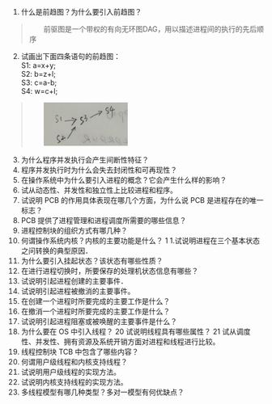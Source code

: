 1. 什么是前趋图？为什么要引入前趋图？
> &emsp;&emsp;前驱图是一个带权的有向无环图DAG，用以描述进程间的执行的先后顺序

2. 试画出下面四条语句的前趋图：  
S1: a=x+y;  
S2: b=z+l;  
S3: c=a-b;  
S4: w=c+l;  
> &emsp;&emsp;![alt text](chap2.进程的描述和控制/assets/image.png)

3. 为什么程序并发执行会产生间断性特征？
4. 程序并发执行时为什么会失去封闭性和可再现性？
5. 在操作系统中为什么要引入进程的概念？它会产生什么样的影响？
6. 试从动态性、并发性和独立性上比较进程和程序。
7. 试说明 PCB 的作用具体表现在哪几个方面，为什么说 PCB 是进程存在的唯一标志？
8. PCB 提供了进程管理和进程调度所需要的哪些信息？
9. 进程控制块的组织方式有哪几种？
10. 何谓操作系统内核？内核的主要功能是什么？
1 1.试说明进程在三个基本状态之问转换的典型原因．
12. 为什么要引入挂起状态？该状态有哪些性质？
13. 在进行进程切换时，所要保存的处理机状态信息有哪些？
14. 试说明引起进程创建的主要事件．
15. 试说明引起进程被撤消的主要事件。
16. 在创建一个进程时所要完成的主要工作是什么？
17. 在撤消一个进程时所要完成的主要工作是什么？
18. 试说明引起进程阻塞或被唤醒的主要事件是什么？
19. 为什么要在 OS 中引入线程？
20 试说明线程具有哪些属性？
21 试从调度性、并发性、拥有资源及系统开销方面对进程和线程进行比较。
22. 线程控制块 TCB 中包含了哪些内容？
23. 何谓用户级线程和内核支持线程？
24. 试说明用户级线程的实现方法。
25. 试说明内核支持线程的实现方法。
26. 多线程模型有哪几种类型？多对一模型有何优缺点？